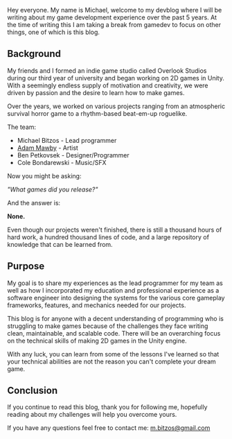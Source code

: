 
Hey everyone. My name is Michael, welcome to my devblog where I will be writing about my game development experience over the past 5 years. At the time of writing this I am taking a break from gamedev to focus on other things, one of which is this blog.

## Background
My friends and I formed an indie game studio called Overlook Studios during our third year of university and began working on 2D games in Unity. With a seemingly endless supply of motivation and creativity, we were driven by passion and the desire to learn how to make games.

Over the years, we worked on various projects ranging from an atmospheric survival horror game to a rhythm-based beat-em-up roguelike.

The team:
- Michael Bitzos - Lead programmer
- <a href="https://www.artstation.com/pixelgrim" target="_blank">Adam Mawby</a> - Artist
- Ben Petkovsek - Designer/Programmer 
- Cole Bondarewski - Music/SFX

Now you might be asking:

*"What games did you release?"*

And the answer is:

**None.**

Even though our projects weren't finished, there is still a thousand hours of hard work, a hundred thousand lines of code, and a large repository of knowledge that can be learned from.

## Purpose

 My goal is to share my experiences as the lead programmer for my team as well as how I incorporated my education and professional experience as a software engineer into designing the systems for the various core gameplay frameworks, features, and mechanics needed for our projects.

This blog is for anyone with a decent understanding of programming who is struggling to make games because of the challenges they face writing clean, maintainable, and scalable code. There will be an overarching focus on the technical skills of making 2D games in the Unity engine.

With any luck, you can learn from some of the lessons I've learned so that your technical abilities are not the reason you can't complete your dream game.

## Conclusion

If you continue to read this blog, thank you for following me, hopefully reading about my challenges will help you overcome yours.

If you have any questions feel free to contact me: [m.bitzos@gmail.com](mailto:m.bitzos@gmail.com)


